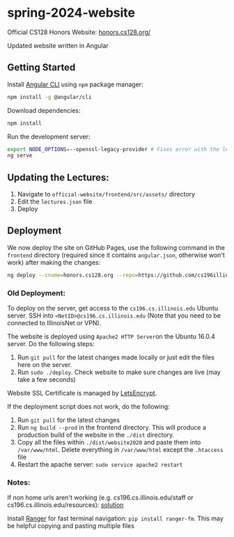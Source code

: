 # spring-2024-website

Official CS128 Honors Website: [honors.cs128.org/](https://honors.cs128.org/)

Updated website written in Angular

## Getting Started

Install [Angular CLI](https://cli.angular.io/) using `npm` package manager:

```bash
npm install -g @angular/cli
```

Download dependencies:

```bash
npm install
```

Run the development server:

```bash
export NODE_OPTIONS=--openssl-legacy-provider # Fixes error with the legacy OpenSSL provider. This is a hacky fix and should be removed once the issue is resolved
ng serve
```

## Updating the Lectures:

1. Navigate to `official-website/frontend/src/assets/` directory
2. Edit the `lectures.json` file
3. Deploy

## Deployment

We now deploy the site on GitHub Pages, use the following command in the `frontend` directory (required since it contains `angular.json`, otherwise won't work) after making the changes:

```bash
ng deploy --cname=honors.cs128.org --repo=https://github.com/cs196illinois/CS128H-Frontend.git
```

### Old Deployment:

To deploy on the server, get access to the `cs196.cs.illinois.edu` Ubuntu server. SSH into `<NetID>@cs196.cs.illinois.edu` (Note that you need to be connected to IllinoisNet or VPN).

The website is deployed using `Apache2 HTTP Server`on the Ubuntu 16.0.4 server. Do the following steps:

1. Run `git pull` for the latest changes made locally or just edit the files here on the server.
2. Run `sudo ./deploy`. Check website to make sure changes are live (may take a few seconds)

Website SSL Certificate is managed by [LetsEncrypt](https://certbot.eff.org/lets-encrypt/ubuntuxenial-apache).

If the deployment script does not work, do the following:

1. Run `git pull` for the latest changes
2. Run `ng build --prod` in the frontend directory. This will produce a production build of the website in the `./dist` directory.
3. Copy all the files within `./dist/website2020` and paste them into `/var/www/html`. Delete everything in `/var/www/html` except the `.htaccess` file
4. Restart the apache server: `sudo service apache2 restart`

### Notes:

If non home urls aren't working (e.g. cs196.cs.illinois.edu/staff or cs196.cs.illinois.edu/resources): [solution](https://github.com/mgechev/angular-seed/wiki/Deploying-prod-build-to-Apache-2)

Install [Ranger](https://github.com/ranger/ranger) for fast terminal navigation: `pip install ranger-fm`. This may be helpful copying and pasting multiple files
